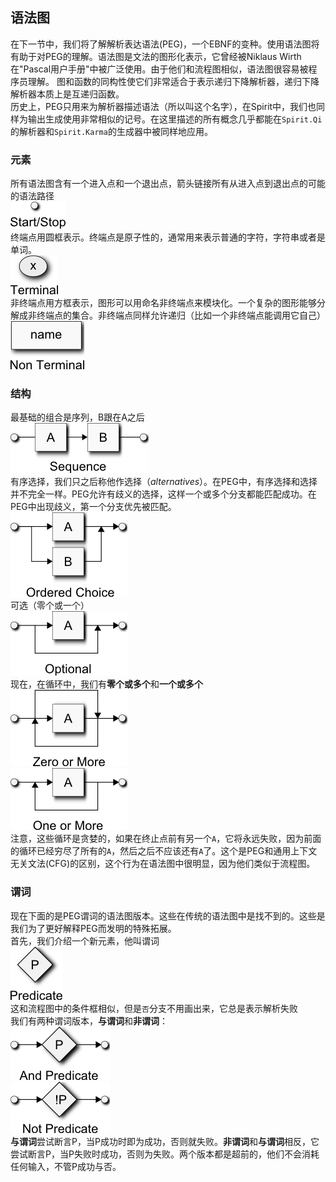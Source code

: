 ## 语法图
在下一节中，我们将了解解析表达语法(PEG)，一个EBNF的变种。使用语法图将有助于对PEG的理解。语法图是文法的图形化表示，它曾经被Niklaus Wirth在"Pascal用户手册"中被广泛使用。由于他们和流程图相似，语法图很容易被程序员理解。
图和函数的同构性使它们非常适合于表示递归下降解析器，递归下降解析器本质上是互递归函数。  
历史上，PEG只用来为解析器描述语法（所以叫这个名字），在Spirit中，我们也同样为输出生成使用非常相似的记号。在这里描述的所有概念几乎都能在`Spirit.Qi`的解析器和`Spirit.Karma`的生成器中被同样地应用。  
### 元素
所有语法图含有一个进入点和一个退出点，箭头链接所有从进入点到退出点的可能的语法路径  
![进入点/退出点](../images/abstracts/syntax-diagram/start_stop.png)  
终端点用圆框表示。终端点是原子性的，通常用来表示普通的字符，字符串或者是单词。  
![终端点](../images/abstracts/syntax-diagram/terminal.png)  
非终端点用方框表示，图形可以用命名非终端点来模块化。一个复杂的图形能够分解成非终端点的集合。非终端点同样允许递归（比如一个非终端点能调用它自己）  
![非终端点](../images/abstracts/syntax-diagram/non-terminal.png)  
### 结构
最基础的组合是序列，B跟在A之后  
![序列](../images/abstracts/syntax-diagram/sequence.png)  
有序选择，我们只之后称他作选择（*alternatives*）。在PEG中，有序选择和选择并不完全一样。PEG允许有歧义的选择，这样一个或多个分支都能匹配成功。在PEG中出现歧义，第一个分支优先被匹配。  
![选择](../images/abstracts/syntax-diagram/alternative.png)  
可选（零个或一个）  
![可选](../images/abstracts/syntax-diagram/optional.png)  
现在，在循环中，我们有**零个或多个**和**一个或多个**  
![零个或多个](../images/abstracts/syntax-diagram/kleene.png)  
![一个或多个](../images/abstracts/syntax-diagram/plus.png)  
注意，这些循环是贪婪的，如果在终止点前有另一个`A`，它将永远失败，因为前面的循环已经穷尽了所有的`A`，然后之后不应该还有`A`了。这个是PEG和通用上下文无关文法(CFG)的区别，这个行为在语法图中很明显，因为他们类似于流程图。  
### 谓词
现在下面的是PEG谓词的语法图版本。这些在传统的语法图中是找不到的。这些是我们为了更好解释PEG而发明的特殊拓展。  
首先，我们介绍一个新元素，他叫谓词  
![谓词](../images/abstracts/syntax-diagram/predicate.png)  
这和流程图中的条件框相似，但是`否`分支不用画出来，它总是表示解析失败  
我们有两种谓词版本，**与谓词**和**非谓词**：  
![与谓词](../images/abstracts/syntax-diagram/and_predicate.png)  
![非谓词](../images/abstracts/syntax-diagram/not_predicate.png)  
**与谓词**尝试断言P，当P成功时即为成功，否则就失败。**非谓词**和**与谓词**相反，它尝试断言P，当P失败时成功，否则为失败。两个版本都是超前的，他们不会消耗任何输入，不管P成功与否。  